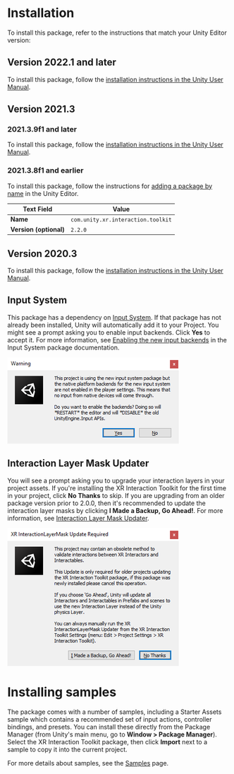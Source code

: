 # Installation

To install this package, refer to the instructions that match your Unity Editor version:

## Version 2022.1 and later

To install this package, follow the [installation instructions in the Unity User Manual](https://docs.unity3d.com/2022.1/Documentation/Manual/upm-ui-install.html).

## Version 2021.3

### 2021.3.9f1 and later

To install this package, follow the [installation instructions in the Unity User Manual](https://docs.unity3d.com/2021.3/Documentation/Manual/upm-ui-install.html).

### 2021.3.8f1 and earlier

To install this package, follow the instructions for [adding a package by name](https://docs.unity3d.com/2021.3/Documentation/Manual/upm-ui-quick.html) in the Unity Editor.

|Text Field|Value|
|---|---|
|**Name**|`com.unity.xr.interaction.toolkit`|
|**Version (optional)**|`2.2.0`|

## Version 2020.3

To install this package, follow the [installation instructions in the Unity User Manual](https://docs.unity3d.com/2020.3/Documentation/Manual/upm-ui-install.html).

## Input System

This package has a dependency on [Input System](https://docs.unity3d.com/Packages/com.unity.inputsystem@1.3/manual/index.html). If that package has not already been installed, Unity will automatically add it to your Project. You might see a prompt asking you to enable input backends. Click **Yes** to accept it. For more information, see [Enabling the new input backends](https://docs.unity3d.com/Packages/com.unity.inputsystem@1.3/manual/Installation.html#enabling-the-new-input-backends) in the Input System package documentation.

![installation-prompt-input-backends](images/installation-prompt-input-backends.png)

## Interaction Layer Mask Updater

You will see a prompt asking you to upgrade your interaction layers in your project assets. If you're installing the XR Interaction Toolkit for the first time in your project, click **No Thanks** to skip. If you are upgrading from an older package version prior to 2.0.0, then it's recommended to update the interaction layer masks by clicking **I Made a Backup, Go Ahead!**. For more information, see [Interaction Layer Mask Updater](interaction-layers.md#interaction-layer-mask-updater).

![interaction-layer-mask-updater](images/interaction-layer-mask-updater.png)

# Installing samples

The package comes with a number of samples, including a Starter Assets sample which contains a recommended set of input actions, controller bindings, and presets. You can install these directly from the Package Manager (from Unity's main menu, go to **Window &gt; Package Manager**). Select the XR Interaction Toolkit package, then click **Import** next to a sample to copy it into the current project.

For more details about samples, see the [Samples](samples.md) page.
